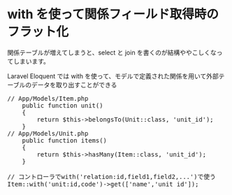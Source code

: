 # with を使って関係フィールド取得時のフラット化

関係テーブルが増えてしまうと、select と join を書くのが結構ややこしくなってしまいます。

Laravel Eloquent では with を使って、モデルで定義された関係を用いて外部テーブルのデータを取り出すことができる

<pre>
// App/Models/Item.php
    public function unit()
    {
        return $this->belongsTo(Unit::class, 'unit_id');
    }
// App/Models/Unit.php
    public function items()
    {
        return $this->hasMany(Item::class, 'unit_id');
    }
    
// コントローラでwith('relation:id,field1,field2,...')で使う
Item::with('unit:id,code')->get(['name','unit_id']);
</pre>
